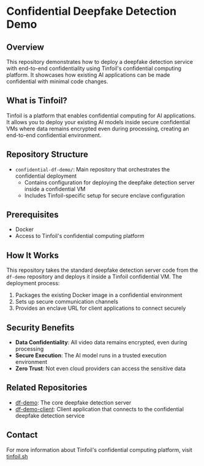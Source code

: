 # Confidential Deepfake Detection Demo

## Overview
This repository demonstrates how to deploy a deepfake detection service with end-to-end confidentiality using Tinfoil's confidential computing platform. It showcases how existing AI applications can be made confidential with minimal code changes.

## What is Tinfoil?
Tinfoil is a platform that enables confidential computing for AI applications. It allows you to deploy your existing AI models inside secure confidential VMs where data remains encrypted even during processing, creating an end-to-end confidential environment.

## Repository Structure
- `confidential-df-demo/`: Main repository that orchestrates the confidential deployment
  - Contains configuration for deploying the deepfake detection server inside a confidential VM
  - Includes Tinfoil-specific setup for secure enclave configuration

## Prerequisites
- Docker
- Access to Tinfoil's confidential computing platform

## How It Works
This repository takes the standard deepfake detection server code from the `df-demo` repository and deploys it inside a Tinfoil confidential VM. The deployment process:

1. Packages the existing Docker image in a confidential environment
2. Sets up secure communication channels
3. Provides an enclave URL for client applications to connect securely 

## Security Benefits
- **Data Confidentiality**: All video data remains encrypted, even during processing
- **Secure Execution**: The AI model runs in a trusted execution environment
- **Zero Trust**: Not even cloud providers can access the sensitive data

## Related Repositories
- [df-demo](https://github.com/tinfoilsh/df-demo): The core deepfake detection server
- [df-demo-client](https://github.com/tinfoilsh/df-demo-client): Client application that connects to the confidential deepfake detection service

## Contact
For more information about Tinfoil's confidential computing platform, visit [tinfoil.sh](https://tinfoil.sh)
